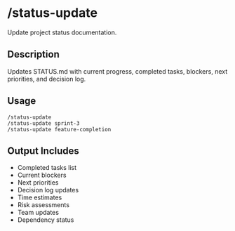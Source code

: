 # /status-update

Update project status documentation.

## Description
Updates STATUS.md with current progress, completed tasks, blockers, next priorities, and decision log.

## Usage
```
/status-update
/status-update sprint-3
/status-update feature-completion
```

## Output Includes
- Completed tasks list
- Current blockers
- Next priorities
- Decision log updates
- Time estimates
- Risk assessments
- Team updates
- Dependency status
